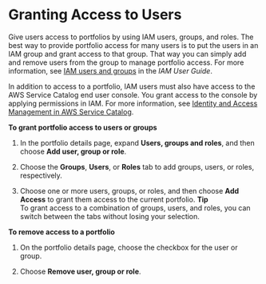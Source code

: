 # Granting Access to Users<a name="catalogs_portfolios_users"></a>

Give users access to portfolios by using IAM users, groups, and roles\. The best way to provide portfolio access for many users is to put the users in an IAM group and grant access to that group\. That way you can simply add and remove users from the group to manage portfolio access\. For more information, see [IAM users and groups](https://docs.aws.amazon.com/IAM/latest/UserGuide/Using_WorkingWithGroupsAndUsers.html) in the *IAM User Guide*\.

In addition to access to a portfolio, IAM users must also have access to the AWS Service Catalog end user console\. You grant access to the console by applying permissions in IAM\. For more information, see [Identity and Access Management in AWS Service Catalog](controlling_access.md)\.

**To grant portfolio access to users or groups**

1. In the portfolio details page, expand **Users, groups and roles**, and then choose **Add user, group or role**\.

1. Choose the **Groups**, **Users**, or **Roles** tab to add groups, users, or roles, respectively\.

1. Choose one or more users, groups, or roles, and then choose **Add Access** to grant them access to the current portfolio\.
**Tip**  
To grant access to a combination of groups, users, and roles, you can switch between the tabs without losing your selection\.

**To remove access to a portfolio**

1. On the portfolio details page, choose the checkbox for the user or group\.

1. Choose **Remove user, group or role**\.